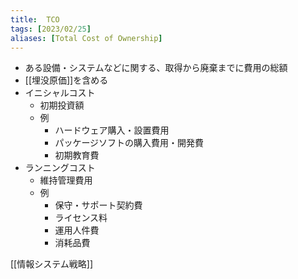 ```yaml
---
title:  TCO
tags: [2023/02/25]
aliases: [Total Cost of Ownership]
---
```


- ある設備・システムなどに関する、取得から廃棄までに費用の総額
- [[埋没原価]]を含める
- イニシャルコスト
	- 初期投資額
	- 例
		- ハードウェア購入・設置費用
		- パッケージソフトの購入費用・開発費
		- 初期教育費
- ランニングコスト
	- 維持管理費用
	- 例
		- 保守・サポート契約費
		- ライセンス料
		- 運用人件費
		- 消耗品費

[[情報システム戦略]]